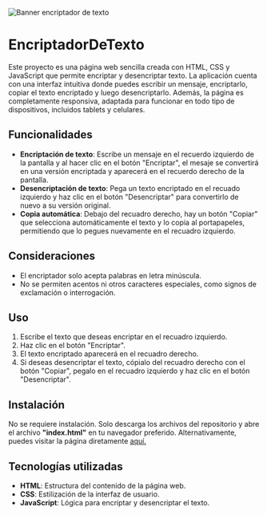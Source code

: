 ![Banner encriptador de texto](bannerEncriptadorDeTexto.png)
# EncriptadorDeTexto
Este proyecto es una página web sencilla creada con HTML, CSS y JavaScript que permite encriptar y desencriptar texto. La aplicación cuenta con una interfaz intuitiva donde puedes escribir un mensaje, encriptarlo, copiar el texto encriptado y luego desencriptarlo. Además, la página es completamente responsiva, adaptada para funcionar en todo tipo de dispositivos, incluidos tablets y celulares.

## Funcionalidades
+ **Encriptación de texto**: Escribe un mensaje en el recuerdo izquierdo de la pantalla y al hacer clic en el botón "Encriptar", el mesaje se convertirá en una versión encriptada y aparecerá en el recuerdo derecho de la pantalla.
+ **Desencriptación de texto**: Pega un texto encriptado en el recuado izquierdo y haz clic en el botón "Desencriptar" para convertirlo de nuevo a su versión original.
+ **Copia automática**: Debajo del recuadro derecho, hay un botón "Copiar" que selecciona automáticamente el texto y lo copia al portapapeles, permitiendo que lo pegues nuevamente en el recuadro izquierdo.

## Consideraciones
+ El encriptador solo acepta palabras en letra minúscula.
+ No se permiten acentos ni otros caracteres especiales, como signos de exclamación o interrogación.

## Uso
1. Escribe el texto que deseas encriptar en el recuadro izquierdo.
2. Haz clic en el botón "Encriptar".
3. El texto encriptado aparecerá en el recuadro derecho.
4. Si deseas desencriptar el texto, cópialo del recuadro derecho con el botón "Copiar", pegalo en el recuadro izquierdo y haz clic en el botón "Desencriptar".

## Instalación 
No se requiere instalación. Solo descarga los archivos del repositorio y abre el archivo **"index.html"** en tu navegador preferido. Alternativamente, puedes visitar la página diretamente [aquí.](https://encriptador-de-texto-ten-omega.vercel.app/)

## Tecnologías utilizadas
+ **HTML**: Estructura del contenido de la página web.
+ **CSS**: Estilización de la interfaz de usuario.
+ **JavaScript**: Lógica para encriptar y desencriptar el texto.

